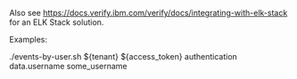 Also see https://docs.verify.ibm.com/verify/docs/integrating-with-elk-stack for an ELK Stack solution.

Examples:

./events-by-user.sh  ${tenant} ${access_token} authentication data.username some_username

